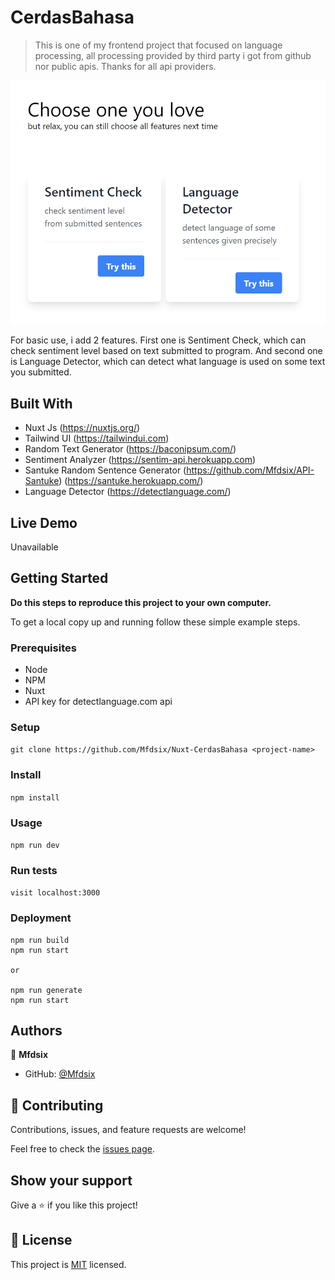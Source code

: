 # CerdasBahasa

> This is one of my frontend project that focused on language processing, all processing provided by third party i got from github nor public apis. Thanks for all api providers.

![screenshot](./screenshoot.PNG)

For basic use, i add 2 features. First one is Sentiment Check, which can check sentiment level based on text submitted to program. And second one is Language Detector, which can detect what language is used on some text you submitted.

## Built With

- Nuxt Js (https://nuxtjs.org/)
- Tailwind UI (https://tailwindui.com)
- Random Text Generator (https://baconipsum.com/)
- Sentiment Analyzer (https://sentim-api.herokuapp.com)
- Santuke Random Sentence Generator (https://github.com/Mfdsix/API-Santuke) (https://santuke.herokuapp.com/)
- Language Detector (https://detectlanguage.com/)

## Live Demo

Unavailable


## Getting Started

**Do this steps to reproduce this project to your own computer.**

To get a local copy up and running follow these simple example steps.

### Prerequisites
- Node
- NPM
- Nuxt
- API key for detectlanguage.com api

### Setup
```git clone https://github.com/Mfdsix/Nuxt-CerdasBahasa <project-name>```
### Install
```npm install```
### Usage
```npm run dev```
### Run tests
```visit localhost:3000```
### Deployment
```
npm run build
npm run start

or

npm run generate
npm run start
```


## Authors

👤 **Mfdsix**

- GitHub: [@Mfdsix](https://github.com/Mfdsix)

## 🤝 Contributing

Contributions, issues, and feature requests are welcome!

Feel free to check the [issues page](../../issues/).

## Show your support

Give a ⭐️ if you like this project!

## 📝 License

This project is [MIT](https://opensource.org/licenses/MIT) licensed.
